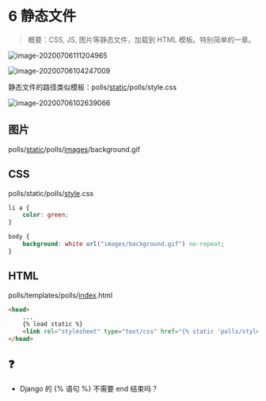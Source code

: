 # 6 静态文件

> 概要：CSS, JS, 图片等静态文件，加载到 HTML 模板。特别简单的一章。

![image-20200706111204965](https://pic-1301887806.cos.ap-guangzhou.myqcloud.com/img/image-20200706111204965.png)

![image-20200706104247009](https://pic-1301887806.cos.ap-guangzhou.myqcloud.com/img/image-20200706104247009.png)

静态文件的路径类似模板：polls/<u>static</u>/polls/style.css



![image-20200706102639066](https://pic-1301887806.cos.ap-guangzhou.myqcloud.com/img/image-20200706102639066.png)

## 图片

polls/<u>static</u>/polls/<u>images</u>/background.gif

## CSS

polls/static/polls/<u>style</u>.css

```css
li a {
    color: green;
}

body {
    background: white url("images/background.gif") no-repeat;
}
```

## HTML

polls/templates/polls/<u>index</u>.html

```HTML
<head>
    ...
    {% load static %}	
	<link rel="stylesheet" type="text/css" href="{% static 'polls/style.css' %}">
</head>
```

## ❓

+ Django 的 {% 语句 %} 不需要 end 结束吗？